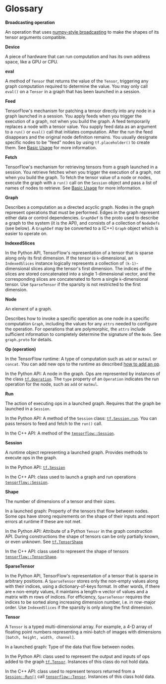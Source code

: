 # Glossary

**Broadcasting operation**

An operation that uses [numpy-style broadcasting](http://docs.scipy.org/doc/numpy/user/basics.broadcasting.html)
to make the shapes of its tensor arguments compatible.

**Device**

A piece of hardware that can run computation and has its own address space,
like a GPU or CPU.

**eval**

A method of `Tensor` that returns the value of the `Tensor`, triggering any
graph computation required to determine the value. You may only call `eval()`
on a `Tensor` in a graph that has been launched in a session.

**Feed**

TensorFlow's mechanism for patching a tensor directly into any node in a graph
launched in a session. You apply feeds when you trigger the execution of a
graph, not when you build the graph. A feed temporarily replaces a node with a
tensor value. You supply feed data as an argument to a `run()` or `eval()` call
that initiates computation. After the run the feed disappears and the original
node definition remains. You usually designate specific nodes to be "feed"
nodes by using `tf.placeholder()` to create them. See
[Basic Usage](../get_started/basic_usage.md) for more information.

**Fetch**

TensorFlow's mechanism for retrieving tensors from a graph launched in a
session. You retrieve fetches when you trigger the execution of a graph, not
when you build the graph. To fetch the tensor value of a node or nodes,
execute the graph with a `run()` call on the `Session` object and pass a list of
names of nodes to retrieve. See [Basic Usage](../get_started/basic_usage.md)
for more information.

**Graph**

Describes a computation as a directed acyclic
graph.  Nodes in the graph represent operations that must be
performed. Edges in the graph represent either data or control
dependencies. `GraphDef` is the proto used to describe a graph to the
system (it is the API), and consists of a collection of `NodeDefs` (see
below). A `GraphDef` may be converted to a (C++) `Graph` object which is
easier to operate on.

**IndexedSlices**

In the Python API, TensorFlow's representation of a tensor that is sparse
along only its first dimension. If the tensor is `k`-dimensional, an
`IndexedSlices` instance logically represents a collection of
`(k-1)`-dimensional slices along the tensor's first dimension. The indices of
the slices are stored concatenated into a single 1-dimensional vector, and the
corresponding slices are concatenated to form a single `k`-dimensional tensor. Use
`SparseTensor` if the sparsity is not restricted to the first dimension.

**Node**

An element of a graph.

Describes how to invoke a specific operation as one node in a specific
computation `Graph`, including the values for any `attrs` needed to configure
the operation. For operations that are polymorphic, the `attrs` include
sufficient information to completely determine the signature of the `Node`.
See `graph.proto` for details.

**Op (operation)**

In the TensorFlow runtime: A type of computation such as `add` or `matmul` or
`concat`.  You can add new ops to the runtime as described [how to add an
op](../how_tos/adding_an_op/index.md).

In the Python API: A node in the graph.  Ops are represented by instances of
the class [`tf.Operation`](../api_docs/python/framework.md#Operation).  The
`type` property of an `Operation` indicates the run operation for the node,
such as `add` or `matmul`.

**Run**

The action of executing ops in a launched graph.  Requires that the graph be
launched in a `Session`.

In the Python API: A method of the `Session` class:
[`tf.Session.run`](../api_docs/python/client.md#Session).  You can pass tensors
to feed and fetch to the `run()` call.

In the C++ API: A method of the [`tensorflow::Session`](../api_docs/cc/ClassSession.md).

**Session**

A runtime object representing a launched graph.  Provides methods to execute
ops in the graph.

In the Python API: [`tf.Session`](../api_docs/python/client.md#Session)

In the C++ API: class used to launch a graph and run operations
[`tensorflow::Session`](../api_docs/cc/ClassSession.md).

**Shape**

The number of dimensions of a tensor and their sizes.

In a launched graph: Property of the tensors that flow between nodes.  Some ops
have strong requirements on the shape of their inputs and report errors at
runtime if these are not met.

In the Python API: Attribute of a Python `Tensor` in the graph construction
API. During constructions the shape of tensors can be only partially known, or
even unknown.  See
[`tf.TensorShape`](../api_docs/python/framework.md#TensorShape)

In the C++ API: class used to represent the shape of tensors
[`tensorflow::TensorShape`](../api_docs/cc/ClassTensorShape.md).

**SparseTensor**

In the Python API, TensorFlow's representation of a tensor that is sparse in
arbitrary positions. A `SparseTensor` stores only the non-empty values along
with their indices, using a dictionary-of-keys format. In other words, if
there are `m` non-empty values, it maintains a length-`m` vector of values and
a matrix with m rows of indices. For efficiency, `SparseTensor` requires the
indices to be sorted along increasing dimension number, i.e. in row-major
order. Use `IndexedSlices` if the sparsity is only along the first dimension.

**Tensor**

A `Tensor` is a typed multi-dimensional array.  For example, a 4-D
array of floating point numbers representing a mini-batch of images with
dimensions `[batch, height, width, channel]`.

In a launched graph: Type of the data that flow between nodes.

In the Python API: class used to represent the output and inputs of ops added
to the graph [`tf.Tensor`](../api_docs/python/framework.md#Tensor).  Instances of
this class do not hold data.

In the C++ API: class used to represent tensors returned from a
[`Session::Run()`](../api_docs/cc/ClassSession.md) call
[`tensorflow::Tensor`](../api_docs/cc/ClassTensor.md).
Instances of this class hold data.
